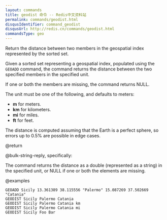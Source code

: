 ```yaml
---
layout: commands
title: geodist 命令 -- Redis中文资料站
permalink: commands/geodist.html
disqusIdentifier: command_geodist
disqusUrl: http://redis.cn/commands/geodist.html
commandsType: geo
---
```


Return the distance between two members in the geospatial index represented by the sorted set.

Given a sorted set representing a geospatial index, populated using the `GEOADD` command, the command returns the distance between the two specified members in the specified unit.

If one or both the members are missing, the command returns NULL.

The unit must be one of the following, and defaults to meters:

* **m** for meters.
* **km** for kilometers.
* **mi** for miles.
* **ft** for feet.

The distance is computed assuming that the Earth is a perfect sphere, so errors up to 0.5% are possible in edge cases.

@return

@bulk-string-reply, specifically:

The command returns the distance as a double (represented as a string)
in the specified unit, or NULL if one or both the elements are missing.

@examples

```cli
GEOADD Sicily 13.361389 38.115556 "Palermo" 15.087269 37.502669 "Catania"
GEODIST Sicily Palermo Catania
GEODIST Sicily Palermo Catania km
GEODIST Sicily Palermo Catania mi
GEODIST Sicily Foo Bar
```
